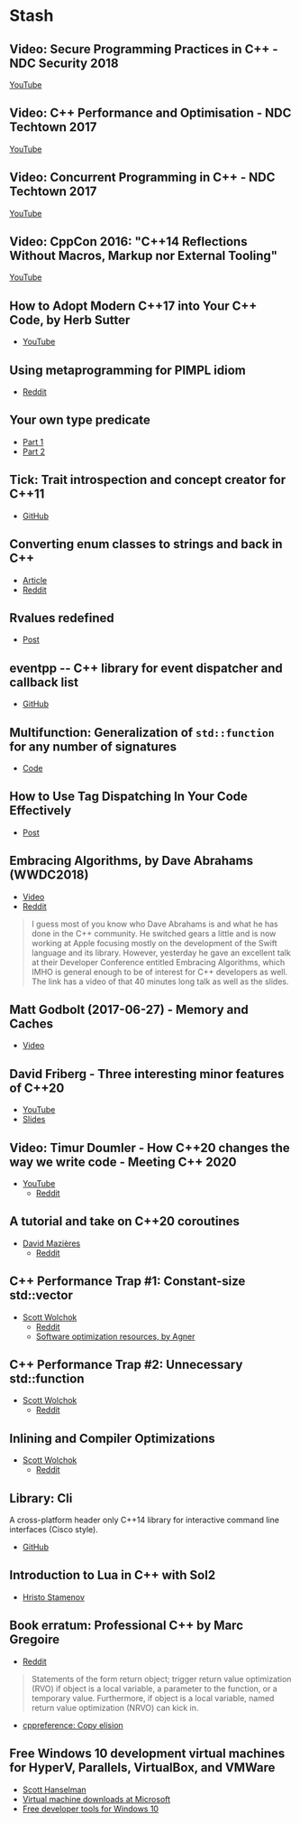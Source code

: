 # Stash

## Video: Secure Programming Practices in C++ - NDC Security 2018

[YouTube](https://www.youtube.com/watch?v=Jh0G_A7iRac)

## Video: C++ Performance and Optimisation - NDC Techtown 2017

[YouTube](https://www.youtube.com/watch?v=eICYHA-eyXM)

## Video: Concurrent Programming in C++ - NDC Techtown 2017

[YouTube](https://www.youtube.com/watch?v=O7gUNNYjmsM)

## Video: CppCon 2016: "C++14 Reflections Without Macros, Markup nor External Tooling"

[YouTube](https://www.youtube.com/watch?v=abdeAew3gmQ)

## How to Adopt Modern C++17 into Your C++ Code, by Herb Sutter

* [YouTube](https://www.youtube.com/watch?v=UsrHQAzSXkA)

## Using metaprogramming for PIMPL idiom

* [Reddit](https://www.reddit.com/r/cpp/comments/7971ws/using_metaprogramming_for_pimpl_idiom/)

## Your own type predicate

* [Part 1](https://akrzemi1.wordpress.com/2017/12/02/your-own-type-predicate/)
* [Part 2](https://akrzemi1.wordpress.com/2017/12/20/a-friendly-type-predicate/)

## Tick: Trait introspection and concept creator for C++11

* [GitHub](https://github.com/pfultz2/Tick)

## Converting enum classes to strings and back in C++

* [Article](https://sheep.horse/2018/5/converting_enum_classes_to_strings_and_back_in_c++.html)
* [Reddit](https://www.reddit.com/r/cpp/comments/8hwk91/converting_enum_classes_to_strings_and_back_in_c/)

## Rvalues redefined

* [Post](https://akrzemi1.wordpress.com/2018/05/16/rvalues-redefined/)

## eventpp -- C++ library for event dispatcher and callback list

* [GitHub](https://github.com/wqking/eventpp)

## Multifunction: Generalization of `std::function` for any number of signatures

* [Code](https://github.com/fgoujeon/multifunction)

## How to Use Tag Dispatching In Your Code Effectively

* [Post](http://www.fluentcpp.com/2018/04/27/tag-dispatching/)

## Embracing Algorithms, by Dave Abrahams (WWDC2018)

* [Video](https://developer.apple.com/videos/play/wwdc2018/223/)
* [Reddit](https://www.reddit.com/r/cpp/comments/8pqtr1/dave_abrahams_on_embracing_algorithms_at_wwdc_2018/)

> I guess most of you know who Dave Abrahams is and what he has done in the C++ community. He
> switched gears a little and is now working at Apple focusing mostly on the development of the
> Swift language and its library. However, yesterday he gave an excellent talk at their Developer
> Conference entitled Embracing Algorithms, which IMHO is general enough to be of interest for C++
> developers as well. The link has a video of that 40 minutes long talk as well as the slides.

## Matt Godbolt (2017-06-27) - Memory and Caches

* [Video](https://www.youtube.com/watch?v=vDns3Um39l0)

## David Friberg - Three interesting minor features of C++20

* [YouTube](https://youtube.com/watch?v=4AQulaRJGMc)
* [Slides](https://dfrib.github.io/presentations/2020cw50_Gbgcpp_MinorCpp20Features.html)

## Video: Timur Doumler - How C++20 changes the way we write code - Meeting C++ 2020

* [YouTube](https://youtu.be/VK-16tpFQVI)
  * [Reddit](https://www.reddit.com/r/cpp/comments/lo4z89/timur_doumler_how_c20_changes_the_way_we_write/?ref=share&ref_source=link)

## A tutorial and take on C++20 coroutines

* [David Mazières](https://www.scs.stanford.edu/~dm/blog/c++-coroutines.html)
  * [Reddit](https://www.reddit.com/r/cpp/comments/lpo9qa/my_tutorial_and_take_on_c20_coroutines_david/)

## C++ Performance Trap #1: Constant-size std::vector

* [Scott Wolchok](https://wolchok.org/posts/cxx-trap-1-constant-size-vector/)
  * [Reddit](https://www.reddit.com/r/cpp/comments/kyc6f9/c_performance_trap_1_constantsize_stdvector/)
  * [Software optimization resources, by Agner](https://www.agner.org/optimize/#manuals)

## C++ Performance Trap #2: Unnecessary std::function

* [Scott Wolchok](https://wolchok.org/posts/cxx-trap-2-std-function/)
  * [Reddit](https://www.reddit.com/r/cpp/comments/kzvjgn/c_performance_trap_2_unnecessary_stdfunction/?ref=share&ref_source=link)

## Inlining and Compiler Optimizations

* [Scott Wolchok](https://wolchok.org/posts/inlining-and-compiler-optimizations/)
  * [Reddit](https://www.reddit.com/r/cpp/comments/l3r8o4/inlining_and_compiler_optimizations/?ref=share&ref_source=link)

## Library: Cli

A cross-platform header only C++14 library for interactive command line interfaces (Cisco style).

* [GitHub](https://github.com/daniele77/cli)

## Introduction to Lua in C++ with Sol2

* [Hristo Stamenov](https://thatonegamedev.com/cpp/introduction-to-lua-in-c-with-sol2/)

## Book erratum: Professional C++ by Marc Gregoire

* [Reddit](https://www.reddit.com/r/cpp/comments/ltwbsj/professional_c_5th_ed_and_statement_about_rvo_and/)

> Statements of the form return object; trigger return value optimization (RVO) if object is a local variable, a parameter to the function, or a temporary value. Furthermore, if object is a local variable, named return value optimization (NRVO) can kick in.

* [cppreference: Copy elision](https://en.cppreference.com/w/cpp/language/copy_elision)

## Free Windows 10 development virtual machines for HyperV, Parallels, VirtualBox, and VMWare

* [Scott Hanselman](https://www.hanselman.com/blog/free-windows-10-development-virtual-machines-for-hyperv-parallels-virtualbox-and-vmware)
* [Virtual machine downloads at Microsoft](https://developer.microsoft.com/en-us/windows/downloads/virtual-machines/?WT.mc_id=-blog-scottha)
* [Free developer tools for Windows 10](https://developer.microsoft.com/en-us/windows/downloads?WT.mc_id=-blog-scottha)
